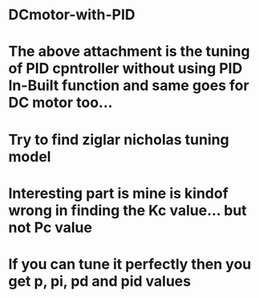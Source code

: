# DCmotor-with-PID
# The above attachment is the tuning of PID cpntroller without using PID In-Built function and same goes for DC motor too...
# Try to find ziglar nicholas tuning model
# Interesting part is mine is kindof wrong in finding the Kc value... but not Pc value
# If you can tune it perfectly then you get p, pi, pd and pid values
